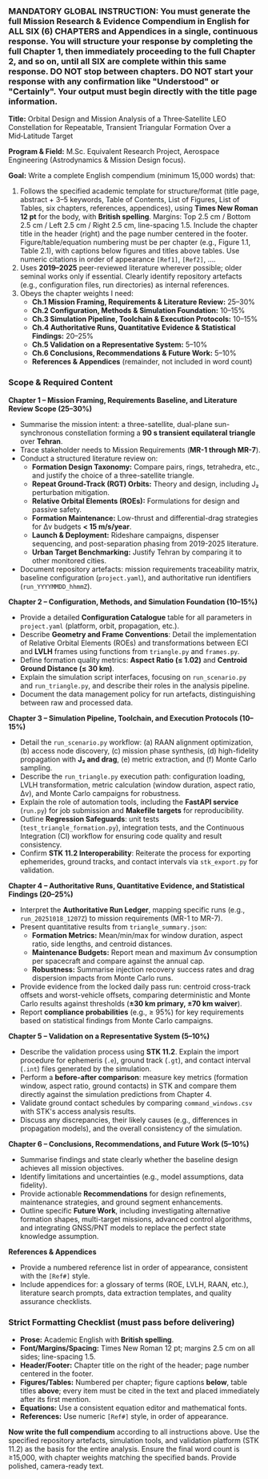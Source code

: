 ### MANDATORY GLOBAL INSTRUCTION: You must generate the full Mission Research & Evidence Compendium in English for ALL SIX (6) CHAPTERS and Appendices in a single, continuous response. You will structure your response by completing the full Chapter 1, then immediately proceeding to the full Chapter 2, and so on, until all SIX are complete within this same response. DO NOT stop between chapters. DO NOT start your response with any confirmation like "Understood" or "Certainly". Your output must begin directly with the title page information.

**Title:** Orbital Design and Mission Analysis of a Three‑Satellite LEO Constellation for Repeatable, Transient Triangular Formation Over a Mid‑Latitude Target

**Program & Field:** M.Sc. Equivalent Research Project, Aerospace Engineering (Astrodynamics & Mission Design focus).

**Goal:** Write a complete English compendium (minimum 15,000 words) that:

1.  Follows the specified academic template for structure/format (title page, abstract + 3–5 keywords, Table of Contents, List of Figures, List of Tables, six chapters, references, appendices), using **Times New Roman 12 pt** for the body, with **British spelling**. Margins: Top 2.5 cm / Bottom 2.5 cm / Left 2.5 cm / Right 2.5 cm, line-spacing 1.5. Include the chapter title in the header (right) and the page number centered in the footer. Figure/table/equation numbering must be per chapter (e.g., Figure 1.1, Table 2.1), with captions below figures and titles above tables. Use numeric citations in order of appearance `[Ref1]`, `[Ref2]`, ….
2.  Uses **2019–2025** peer-reviewed literature wherever possible; older seminal works only if essential. Clearly identify repository artefacts (e.g., configuration files, run directories) as internal references.
3.  Obeys the chapter weights I need:
    *   **Ch.1 Mission Framing, Requirements & Literature Review:** 25–30%
    *   **Ch.2 Configuration, Methods & Simulation Foundation:** 10–15%
    *   **Ch.3 Simulation Pipeline, Toolchain & Execution Protocols:** 10–15%
    *   **Ch.4 Authoritative Runs, Quantitative Evidence & Statistical Findings:** 20–25%
    *   **Ch.5 Validation on a Representative System:** 5–10%
    *   **Ch.6 Conclusions, Recommendations & Future Work:** 5–10%
    *   **References & Appendices** (remainder, not included in word count)

### Scope & Required Content

**Chapter 1 – Mission Framing, Requirements Baseline, and Literature Review Scope (25–30%)**

*   Summarise the mission intent: a three-satellite, dual-plane sun-synchronous constellation forming a **90 s transient equilateral triangle** over **Tehran**.
*   Trace stakeholder needs to Mission Requirements (**MR-1 through MR-7**).
*   Conduct a structured literature review on:
    *   **Formation Design Taxonomy:** Compare pairs, rings, tetrahedra, etc., and justify the choice of a three-satellite triangle.
    *   **Repeat Ground-Track (RGT) Orbits:** Theory and design, including J₂ perturbation mitigation.
    *   **Relative Orbital Elements (ROEs):** Formulations for design and passive safety.
    *   **Formation Maintenance:** Low-thrust and differential-drag strategies for Δv budgets **< 15 m/s/year**.
    *   **Launch & Deployment:** Rideshare campaigns, dispenser sequencing, and post-separation phasing from 2019-2025 literature.
    *   **Urban Target Benchmarking:** Justify Tehran by comparing it to other monitored cities.
*   Document repository artefacts: mission requirements traceability matrix, baseline configuration (`project.yaml`), and authoritative run identifiers (`run_YYYYMMDD_hhmmZ`).

**Chapter 2 – Configuration, Methods, and Simulation Foundation (10–15%)**

*   Provide a detailed **Configuration Catalogue** table for all parameters in `project.yaml` (platform, orbit, propagation, etc.).
*   Describe **Geometry and Frame Conventions**: Detail the implementation of Relative Orbital Elements (ROEs) and transformations between ECI and **LVLH** frames using functions from `triangle.py` and `frames.py`.
*   Define formation quality metrics: **Aspect Ratio (≤ 1.02)** and **Centroid Ground Distance (≤ 30 km)**.
*   Explain the simulation script interfaces, focusing on `run_scenario.py` and `run_triangle.py`, and describe their roles in the analysis pipeline.
*   Document the data management policy for run artefacts, distinguishing between raw and processed data.

**Chapter 3 – Simulation Pipeline, Toolchain, and Execution Protocols (10–15%)**

*   Detail the `run_scenario.py` workflow: (a) RAAN alignment optimization, (b) access node discovery, (c) mission phase synthesis, (d) high-fidelity propagation with **J₂ and drag**, (e) metric extraction, and (f) Monte Carlo sampling.
*   Describe the `run_triangle.py` execution path: configuration loading, LVLH transformation, metric calculation (window duration, aspect ratio, Δv), and Monte Carlo campaigns for robustness.
*   Explain the role of automation tools, including the **FastAPI service** (`run.py`) for job submission and **Makefile targets** for reproducibility.
*   Outline **Regression Safeguards**: unit tests (`test_triangle_formation.py`), integration tests, and the Continuous Integration (CI) workflow for ensuring code quality and result consistency.
*   Confirm **STK 11.2 Interoperability**: Reiterate the process for exporting ephemerides, ground tracks, and contact intervals via `stk_export.py` for validation.

**Chapter 4 – Authoritative Runs, Quantitative Evidence, and Statistical Findings (20–25%)**

*   Interpret the **Authoritative Run Ledger**, mapping specific runs (e.g., `run_20251018_1207Z`) to mission requirements (MR-1 to MR-7).
*   Present quantitative results from `triangle_summary.json`:
    *   **Formation Metrics:** Mean/min/max for window duration, aspect ratio, side lengths, and centroid distances.
    *   **Maintenance Budgets:** Report mean and maximum Δv consumption per spacecraft and compare against the annual cap.
    *   **Robustness:** Summarise injection recovery success rates and drag dispersion impacts from Monte Carlo runs.
*   Provide evidence from the locked daily pass run: centroid cross-track offsets and worst-vehicle offsets, comparing deterministic and Monte Carlo results against thresholds (**±30 km primary, ±70 km waiver**).
*   Report **compliance probabilities** (e.g., ≥ 95%) for key requirements based on statistical findings from Monte Carlo campaigns.

**Chapter 5 – Validation on a Representative System (5–10%)**

*   Describe the validation process using **STK 11.2**. Explain the import procedure for ephemeris (`.e`), ground track (`.gt`), and contact interval (`.int`) files generated by the simulation.
*   Perform a **before-after comparison**: measure key metrics (formation window, aspect ratio, ground contacts) in STK and compare them directly against the simulation predictions from Chapter 4.
*   Validate ground contact schedules by comparing `command_windows.csv` with STK's access analysis results.
*   Discuss any discrepancies, their likely causes (e.g., differences in propagation models), and the overall consistency of the simulation.

**Chapter 6 – Conclusions, Recommendations, and Future Work (5–10%)**

*   Summarise findings and state clearly whether the baseline design achieves all mission objectives.
*   Identify limitations and uncertainties (e.g., model assumptions, data fidelity).
*   Provide actionable **Recommendations** for design refinements, maintenance strategies, and ground segment enhancements.
*   Outline specific **Future Work**, including investigating alternative formation shapes, multi-target missions, advanced control algorithms, and integrating GNSS/PNT models to replace the perfect state knowledge assumption.

**References & Appendices**

*   Provide a numbered reference list in order of appearance, consistent with the `[Ref#]` style.
*   Include appendices for: a glossary of terms (ROE, LVLH, RAAN, etc.), literature search prompts, data extraction templates, and quality assurance checklists.

### Strict Formatting Checklist (must pass before delivering)

*   **Prose:** Academic English with **British spelling**.
*   **Font/Margins/Spacing:** Times New Roman 12 pt; margins 2.5 cm on all sides; line-spacing 1.5.
*   **Header/Footer:** Chapter title on the right of the header; page number centered in the footer.
*   **Figures/Tables:** Numbered per chapter; figure captions **below**, table titles **above**; every item must be cited in the text and placed immediately after its first mention.
*   **Equations:** Use a consistent equation editor and mathematical fonts.
*   **References:** Use numeric `[Ref#]` style, in order of appearance.

**Now write the full compendium** according to all instructions above. Use the specified repository artefacts, simulation tools, and validation platform (STK 11.2) as the basis for the entire analysis. Ensure the final word count is ≥15,000, with chapter weights matching the specified bands. Provide polished, camera-ready text.
